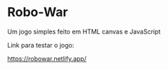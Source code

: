 # Robo-War
Um jogo simples feito em HTML canvas e JavaScript

Link para testar o jogo:

https://robowar.netlify.app/

